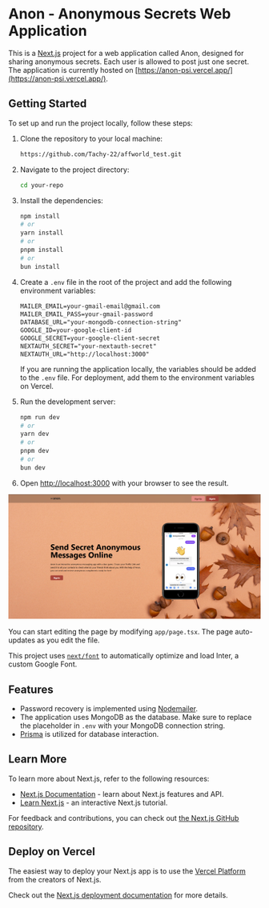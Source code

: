 # Anon - Anonymous Secrets Web Application

This is a [Next.js](https://nextjs.org/) project for a web application called Anon, designed for sharing anonymous secrets. Each user is allowed to post just one secret. The application is currently hosted on [https://anon-psi.vercel.app/](https://anon-psi.vercel.app/).

## Getting Started

To set up and run the project locally, follow these steps:

1. Clone the repository to your local machine:

   ```bash
   https://github.com/Tachy-22/affworld_test.git
   ```

2. Navigate to the project directory:

   ```bash
   cd your-repo
   ```

3. Install the dependencies:

   ```bash
   npm install
   # or
   yarn install
   # or
   pnpm install
   # or
   bun install
   ```

4. Create a `.env` file in the root of the project and add the following environment variables:

   ```env
   MAILER_EMAIL=your-gmail-email@gmail.com
   MAILER_EMAIL_PASS=your-gmail-password
   DATABASE_URL="your-mongodb-connection-string"
   GOOGLE_ID=your-google-client-id
   GOOGLE_SECRET=your-google-client-secret
   NEXTAUTH_SECRET="your-nextauth-secret"
   NEXTAUTH_URL="http://localhost:3000"
   ```

   If you are running the application locally, the variables should be added to the `.env` file. For deployment, add them to the environment variables on Vercel.

5. Run the development server:

   ```bash
   npm run dev
   # or
   yarn dev
   # or
   pnpm dev
   # or
   bun dev
   ```

6. Open [http://localhost:3000](http://localhost:3000) with your browser to see the result.

![Alt text](./ReadmeImg.png)

You can start editing the page by modifying `app/page.tsx`. The page auto-updates as you edit the file.

This project uses [`next/font`](https://nextjs.org/docs/basic-features/font-optimization) to automatically optimize and load Inter, a custom Google Font.

## Features

- Password recovery is implemented using [Nodemailer](https://nodemailer.com/).
- The application uses MongoDB as the database. Make sure to replace the placeholder in `.env` with your MongoDB connection string.
- [Prisma](https://www.prisma.io/) is utilized for database interaction.

## Learn More

To learn more about Next.js, refer to the following resources:

- [Next.js Documentation](https://nextjs.org/docs) - learn about Next.js features and API.
- [Learn Next.js](https://nextjs.org/learn) - an interactive Next.js tutorial.

For feedback and contributions, you can check out [the Next.js GitHub repository](https://github.com/vercel/next.js/).

## Deploy on Vercel

The easiest way to deploy your Next.js app is to use the [Vercel Platform](https://vercel.com/new?utm_medium=default-template&filter=next.js&utm_source=create-next-app&utm_campaign=create-next-app-readme) from the creators of Next.js.

Check out the [Next.js deployment documentation](https://nextjs.org/docs/deployment) for more details.
